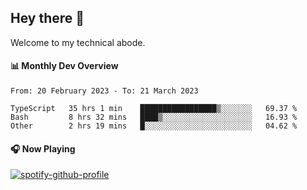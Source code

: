 ## Hey there 👋

Welcome to my technical abode.

#### 📊 Monthly Dev Overview
<!--START_SECTION:waka-->

```text
From: 20 February 2023 - To: 21 March 2023

TypeScript   35 hrs 1 min    █████████████████▒░░░░░░░   69.37 %
Bash         8 hrs 32 mins   ████▒░░░░░░░░░░░░░░░░░░░░   16.93 %
Other        2 hrs 19 mins   █░░░░░░░░░░░░░░░░░░░░░░░░   04.62 %
```

<!--END_SECTION:waka-->

#### 🎧 Now Playing

[![spotify-github-profile](https://spotify-github-profile.vercel.app/api/view?uid=james2mid&cover_image=true&theme=natemoo-re)](https://open.spotify.com/user/james2mid?si=2b3baf2b09cb499e)
